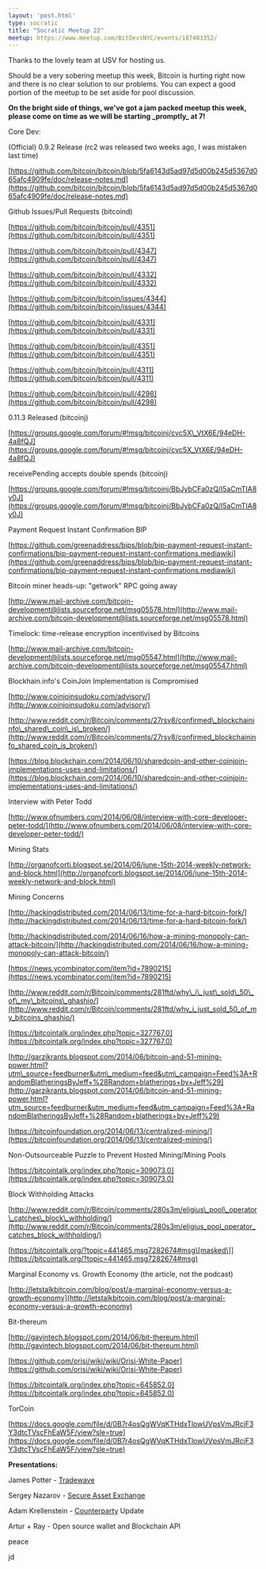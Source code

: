 ```yaml
---
layout: 'post.html'
type: socratic
title: "Socratic Meetup 22"
meetup: https://www.meetup.com/BitDevsNYC/events/187403352/
---
```


Thanks to the lovely team at USV for hosting us.

Should be a very sobering meetup this week, Bitcoin is hurting right now and there is no clear solution to our problems. You can expect a good portion of the meetup to be set aside for pool discussion.

**On the bright side of things, we've got a jam packed meetup this week, please come on time as we will be starting \_promptly\_ at 7!** 

Core Dev:

(Official) 0.9.2 Release (rc2 was released two weeks ago, I was mistaken last time)

[](https://github.com/bitcoin/bitcoin/blob/5fa6143d5ad97d5d00b245d5367d065afc4909fe/doc/release-notes.md)[https://github.com/bitcoin/bitcoin/blob/5fa6143d5ad97d5d00b245d5367d065afc4909fe/doc/release-notes.md](https://github.com/bitcoin/bitcoin/blob/5fa6143d5ad97d5d00b245d5367d065afc4909fe/doc/release-notes.md)

Github Issues/Pull Requests (bitcoind)

[](https://github.com/bitcoin/bitcoin/pull/4351)[https://github.com/bitcoin/bitcoin/pull/4351](https://github.com/bitcoin/bitcoin/pull/4351)

[](https://github.com/bitcoin/bitcoin/pull/4347)[https://github.com/bitcoin/bitcoin/pull/4347](https://github.com/bitcoin/bitcoin/pull/4347)

[](https://github.com/bitcoin/bitcoin/pull/4332)[https://github.com/bitcoin/bitcoin/pull/4332](https://github.com/bitcoin/bitcoin/pull/4332)

[](https://github.com/bitcoin/bitcoin/issues/4344)[https://github.com/bitcoin/bitcoin/issues/4344](https://github.com/bitcoin/bitcoin/issues/4344)

[](https://github.com/bitcoin/bitcoin/pull/4331)[https://github.com/bitcoin/bitcoin/pull/4331](https://github.com/bitcoin/bitcoin/pull/4331)

[](https://github.com/bitcoin/bitcoin/pull/4351)[https://github.com/bitcoin/bitcoin/pull/4351](https://github.com/bitcoin/bitcoin/pull/4351)

[](https://github.com/bitcoin/bitcoin/pull/4311)[https://github.com/bitcoin/bitcoin/pull/4311](https://github.com/bitcoin/bitcoin/pull/4311)

[](https://github.com/bitcoin/bitcoin/pull/4298)[https://github.com/bitcoin/bitcoin/pull/4298](https://github.com/bitcoin/bitcoin/pull/4298)

0.11.3 Released (bitcoinj)

[](https://groups.google.com/forum/#%21msg/bitcoinj/cvc5X_VtX6E/94eDH-4a8fQJ)[https://groups.google.com/forum/#!msg/bitcoinj/cvc5X\_VtX6E/94eDH-4a8fQJ](https://groups.google.com/forum/#!msg/bitcoinj/cvc5X_VtX6E/94eDH-4a8fQJ)

receivePending accepts double spends (bitcoinj)

[](https://groups.google.com/forum/#%21msg/bitcoinj/BbJybCFa0zQ/I5aCmTIA8y0J)[https://groups.google.com/forum/#!msg/bitcoinj/BbJybCFa0zQ/I5aCmTIA8y0J](https://groups.google.com/forum/#!msg/bitcoinj/BbJybCFa0zQ/I5aCmTIA8y0J)

Payment Request Instant Confirmation BIP

[](https://github.com/greenaddress/bips/blob/bip-payment-request-instant-confirmations/bip-payment-request-instant-confirmations.mediawiki)[https://github.com/greenaddress/bips/blob/bip-payment-request-instant-confirmations/bip-payment-request-instant-confirmations.mediawiki](https://github.com/greenaddress/bips/blob/bip-payment-request-instant-confirmations/bip-payment-request-instant-confirmations.mediawiki)

Bitcoin miner heads-up: "getwork" RPC going away

[](http://www.mail-archive.com/bitcoin-development@lists.sourceforge.net/msg05578.html)[http://www.mail-archive.com/bitcoin-development@lists.sourceforge.net/msg05578.html](http://www.mail-archive.com/bitcoin-development@lists.sourceforge.net/msg05578.html)

Timelock: time-release encryption incentivised by Bitcoins

[](http://www.mail-archive.com/bitcoin-development@lists.sourceforge.net/msg05547.html)[http://www.mail-archive.com/bitcoin-development@lists.sourceforge.net/msg05547.html](http://www.mail-archive.com/bitcoin-development@lists.sourceforge.net/msg05547.html)

Blockhain.info's CoinJoin Implementation is Compromised

[](http://www.coinjoinsudoku.com/advisory/)[http://www.coinjoinsudoku.com/advisory/](http://www.coinjoinsudoku.com/advisory/)

[](http://www.reddit.com/r/Bitcoin/comments/27rsv8/confirmed_blockchaininfo_shared_coin_is_broken/)[http://www.reddit.com/r/Bitcoin/comments/27rsv8/confirmed\_blockchaininfo\_shared\_coin\_is\_broken/](http://www.reddit.com/r/Bitcoin/comments/27rsv8/confirmed_blockchaininfo_shared_coin_is_broken/)

[](https://blog.blockchain.com/2014/06/10/sharedcoin-and-other-coinjoin-implementations-uses-and-limitations/)[https://blog.blockchain.com/2014/06/10/sharedcoin-and-other-coinjoin-implementations-uses-and-limitations/](https://blog.blockchain.com/2014/06/10/sharedcoin-and-other-coinjoin-implementations-uses-and-limitations/)

Interview with Peter Todd

[](http://www.ofnumbers.com/2014/06/08/interview-with-core-developer-peter-todd/)[http://www.ofnumbers.com/2014/06/08/interview-with-core-developer-peter-todd/](http://www.ofnumbers.com/2014/06/08/interview-with-core-developer-peter-todd/)

Mining Stats

[](http://organofcorti.blogspot.se/2014/06/june-15th-2014-weekly-network-and-block.html)[http://organofcorti.blogspot.se/2014/06/june-15th-2014-weekly-network-and-block.html](http://organofcorti.blogspot.se/2014/06/june-15th-2014-weekly-network-and-block.html)

Mining Concerns

[](http://hackingdistributed.com/2014/06/13/time-for-a-hard-bitcoin-fork/)[http://hackingdistributed.com/2014/06/13/time-for-a-hard-bitcoin-fork/](http://hackingdistributed.com/2014/06/13/time-for-a-hard-bitcoin-fork/)

[](http://hackingdistributed.com/2014/06/16/how-a-mining-monopoly-can-attack-bitcoin/)[http://hackingdistributed.com/2014/06/16/how-a-mining-monopoly-can-attack-bitcoin/](http://hackingdistributed.com/2014/06/16/how-a-mining-monopoly-can-attack-bitcoin/)

[](https://news.ycombinator.com/item?id=7890215)[https://news.ycombinator.com/item?id=7890215](https://news.ycombinator.com/item?id=7890215)

[](http://www.reddit.com/r/Bitcoin/comments/281ftd/why_i_just_sold_50_of_my_bitcoins_ghashio/)[http://www.reddit.com/r/Bitcoin/comments/281ftd/why\_i\_just\_sold\_50\_of\_my\_bitcoins\_ghashio/](http://www.reddit.com/r/Bitcoin/comments/281ftd/why_i_just_sold_50_of_my_bitcoins_ghashio/)

[](https://bitcointalk.org/index.php?topic=327767.0)[https://bitcointalk.org/index.php?topic=327767.0](https://bitcointalk.org/index.php?topic=327767.0)

[](http://garzikrants.blogspot.com/2014/06/bitcoin-and-51-mining-power.html?utm_source=feedburner&utm_medium=feed&utm_campaign=Feed%3A+RandomBlatheringsByJeff+%28Random+blatherings+by+Jeff%29)[http://garzikrants.blogspot.com/2014/06/bitcoin-and-51-mining-power.html?utm\_source=feedburner&utm\_medium=feed&utm\_campaign=Feed%3A+RandomBlatheringsByJeff+%28Random+blatherings+by+Jeff%29](http://garzikrants.blogspot.com/2014/06/bitcoin-and-51-mining-power.html?utm_source=feedburner&utm_medium=feed&utm_campaign=Feed%3A+RandomBlatheringsByJeff+%28Random+blatherings+by+Jeff%29)

[](https://bitcoinfoundation.org/2014/06/13/centralized-mining/)[https://bitcoinfoundation.org/2014/06/13/centralized-mining/](https://bitcoinfoundation.org/2014/06/13/centralized-mining/)

Non-Outsourceable Puzzle to Prevent Hosted Mining/Mining Pools

[](https://bitcointalk.org/index.php?topic=309073.0)[https://bitcointalk.org/index.php?topic=309073.0](https://bitcointalk.org/index.php?topic=309073.0)

Block Withholding Attacks

[](http://www.reddit.com/r/Bitcoin/comments/280s3m/eligius_pool_operator_catches_block_withholding/)[http://www.reddit.com/r/Bitcoin/comments/280s3m/eligius\_pool\_operator\_catches\_block\_withholding/](http://www.reddit.com/r/Bitcoin/comments/280s3m/eligius_pool_operator_catches_block_withholding/)

[](https://bitcointalk.org/?topic=441465.msg7282674#msg)[https://bitcointalk.org/?topic=441465.msg7282674#msg\[masked\]](https://bitcointalk.org/?topic=441465.msg7282674#msg)

Marginal Economy vs. Growth Economy (the article, not the podcast)

[](http://letstalkbitcoin.com/blog/post/a-marginal-economy-versus-a-growth-economy)[http://letstalkbitcoin.com/blog/post/a-marginal-economy-versus-a-growth-economy](http://letstalkbitcoin.com/blog/post/a-marginal-economy-versus-a-growth-economy)

Bit-thereum

[](http://gavintech.blogspot.com/2014/06/bit-thereum.html)[http://gavintech.blogspot.com/2014/06/bit-thereum.html](http://gavintech.blogspot.com/2014/06/bit-thereum.html)

[](https://github.com/orisi/wiki/wiki/Orisi-White-Paper)[https://github.com/orisi/wiki/wiki/Orisi-White-Paper](https://github.com/orisi/wiki/wiki/Orisi-White-Paper)

[](https://bitcointalk.org/index.php?topic=645852.0)[https://bitcointalk.org/index.php?topic=645852.0](https://bitcointalk.org/index.php?topic=645852.0)

TorCoin

[](https://docs.google.com/file/d/0B7r4osQgWVqKTHdxTlowUVpsVmJRcjF3Y3dtcTVscFhEaW5F/view?sle=true)[https://docs.google.com/file/d/0B7r4osQgWVqKTHdxTlowUVpsVmJRcjF3Y3dtcTVscFhEaW5F/view?sle=true](https://docs.google.com/file/d/0B7r4osQgWVqKTHdxTlowUVpsVmJRcjF3Y3dtcTVscFhEaW5F/view?sle=true)

**Presentations:**

James Potter - [Tradewave](https://tradewave.net/)

Sergey Nazarov - [Secure Asset Exchange](http://www.secureae.com/)

Adam Krellenstein - [Counterparty](https://www.counterparty.co/) Update

Artur + Ray - Open source wallet and Blockchain API

peace

jd
